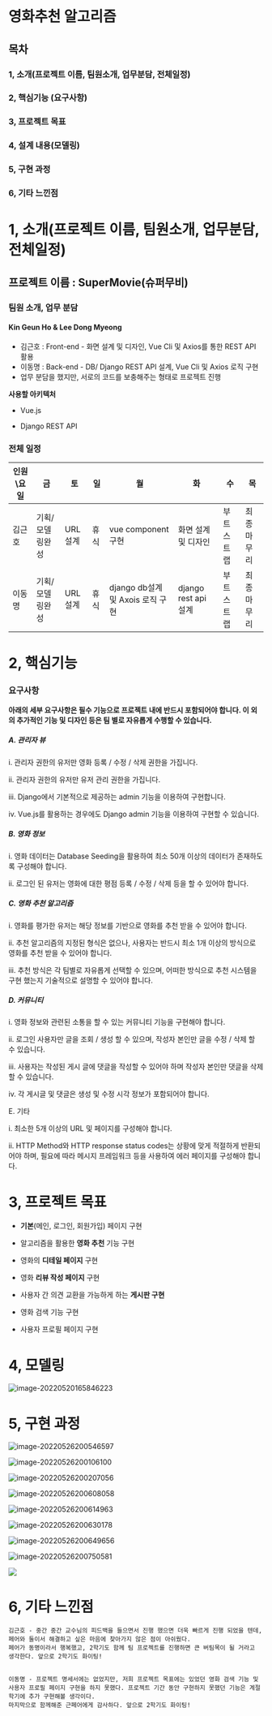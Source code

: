 



#  영화추천 알고리즘

## 목차

### 1, 소개(프로젝트 이름, 팀원소개, 업무분담, 전체일정)

### 2, 핵심기능 (요구사항)

### 3, 프로젝트 목표 

### 4, 설계 내용(모델링)

### 5, 구현 과정

### 6, 기타 느낀점





# 1, 소개(프로젝트 이름, 팀원소개, 업무분담, 전체일정)

## 프로젝트 이름 : SuperMovie(슈퍼무비)

### 팀원 소개, 업무 분담

#### Kin Geun Ho & Lee Dong Myeong

* 김근호 : Front-end - 화면 설계 및 디자인, Vue Cli 및 Axios를 통한 REST API 활용
* 이동명 : Back-end - DB/ Django REST API 설계, Vue Cli 및 Axios 로직 구현
* 업무 분담을 했지만, 서로의 코드를 보충해주는 형태로 프로젝트 진행



**사용할 아키텍처**

* Vue.js

- Django REST API



### 전체 일정

| 인원\요일 | 금              | 토      | 일   | 월                               | 화                   | 수         | 목         |
| --------- | --------------- | ------- | ---- | -------------------------------- | -------------------- | ---------- | ---------- |
| 김근호    | 기획/모델링완성 | URL설계 | 휴식 | vue component구현                | 화면 설계 및 디자인  | 부트스트랩 | 최종마무리 |
| 이동명    | 기획/모델링완성 | URL설계 | 휴식 | django db설계 및 Axois 로직 구현 | django rest api 설계 | 부트스트랩 | 최종마무리 |



# 2, 핵심기능

### 요구사항

**아래의 세부 요구사항은 필수 기능으로 프로젝트 내에 반드시 포함되어야 합니다. 이 외의 추가적인 기능 및 디자인 등은 팀 별로 자유롭게 수행할 수 있습니다.** 

##### A. 관리자 뷰 

i. 관리자 권한의 유저만 영화 등록 / 수정 / 삭제 권한을 가집니다. 

ii. 관리자 권한의 유저만 유저 관리 권한을 가집니다.

iii. Django에서 기본적으로 제공하는 admin 기능을 이용하여 구현합니다. 

iv. Vue.js를 활용하는 경우에도 Django admin 기능을 이용하여 구현할 수 있습니다. 

##### B. 영화 정보 

i. 영화 데이터는 Database Seeding을 활용하여 최소 50개 이상의 데이터가 존재하도록 구성해야 합니다. 

ii. 로그인 된 유저는 영화에 대한 평점 등록 / 수정 / 삭제 등을 할 수 있어야 합니다. 

##### C. 영화 추천 알고리즘 

i. 영화를 평가한 유저는 해당 정보를 기반으로 영화를 추천 받을 수 있어야 합니다.

ii. 추천 알고리즘의 지정된 형식은 없으나, 사용자는 반드시 최소 1개 이상의 방식으로 영화를 추천 받을 수 있어야 합니다. 

iii. 추천 방식은 각 팀별로 자유롭게 선택할 수 있으며, 어떠한 방식으로 추천 시스템을 구현 했는지 기술적으로 설명할 수 있어야 합니다. 

##### D. 커뮤니티 

i. 영화 정보와 관련된 소통을 할 수 있는 커뮤니티 기능을 구현해야 합니다. 

ii. 로그인 사용자만 글을 조회 / 생성 할 수 있으며, 작성자 본인만 글을 수정 / 삭제 할 수 있습니다. 

iii. 사용자는 작성된 게시 글에 댓글을 작성할 수 있어야 하며 작성자 본인만 댓글을 삭제할 수 있습니다. 

iv. 각 게시글 및 댓글은 생성 및 수정 시각 정보가 포함되어야 합니다.

E. 기타 

i. 최소한 5개 이상의 URL 및 페이지를 구성해야 합니다. 

ii. HTTP Method와 HTTP response status codes는 상황에 맞게 적절하게 반환되어야 하며, 필요에 따라 메시지 프레임워크 등을 사용하여 에러 페이지를 구성해야 합니다.



# 3, 프로젝트 목표

* **기본**(메인, 로그인, 회원가입) 페이지 구현

* 알고리즘을 활용한 **영화 추천** 기능 구현

* 영화의 **디테일 페이지** 구현

* 영화 **리뷰 작성 페이지** 구현

* 사용자 간 의견 교환을 가능하게 하는 **게시판 구현**

* 영화 검색 기능 구현

* 사용자 프로필 페이지 구현



# 4, 모델링

![image-20220520165846223](README.assets/image-20220520165846223.png)





# 5, 구현 과정

![image-20220526200546597](README.assets/image-20220526200546597.png)

![image-20220526200106100](README.assets/image-20220526200106100.png)

![image-20220526200207056](README.assets/image-20220526200207056.png)

![image-20220526200608058](README.assets/image-20220526200608058.png)

![image-20220526200614963](README.assets/image-20220526200614963.png)

![image-20220526200630178](README.assets/image-20220526200630178.png)

![image-20220526200649656](README.assets/image-20220526200649656.png)

![image-20220526200750581](README.assets/image-20220526200750581.png)

![](README.assets/image-20220526200720728.png)

# 6, 기타 느낀점

```
김근호 - 중간 중간 교수님의 피드백을 들으면서 진행 했으면 더욱 빠르게 진행 되었을 텐데, 페어와 둘이서 해결하고 싶은 마음에 찾아가지 않은 점이 아쉬웠다.
페어가 동명이라서 행복했고, 2학기도 함께 팀 프로젝트를 진행하면 큰 버팀목이 될 거라고 생각한다. 앞으로 2학기도 화이팅!


이동명 - 프로젝트 명세서에는 없었지만, 저희 프로젝트 목표에는 있었던 영화 검색 기능 및 사용자 프로필 페이지 구현을 하지 못했다. 프로젝트 기간 동안 구현하지 못했던 기능은 계절학기에 추가 구현해볼 생각이다.
마지막으로 함께해준 근페어에게 감사하다. 앞으로 2학기도 화이팅!
```

